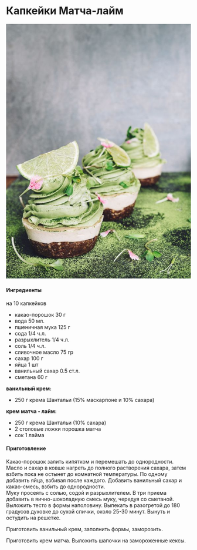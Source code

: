 # Капкейки Матча-лайм

![Капкейки Матча-лайм](../../pics/a4d56ac22d681a97be2514d91408ff8c-1.jpg)

#### Ингредиенты

на 10 капкейков

* какао-порошок 30 г
* вода 50 мл.
* пшеничная мука 125 г
* сода 1/4 ч.л.
* разрыхлитель 1/4 ч.л.
* соль 1/4 ч.л.
* сливочное масло 75 гр
* сахар 100 г
* яйца 1 шт
* ванильный сахар 0.5 ст.л.
* сметана 60 г

**ванильный крем:**

* 250 г крема Шантальи (15% маскарпоне и 10% сахара)

**крем матча - лайм:**

* 250 г крема Шантальи (10% сахара)
* 2 столовые ложки порошка матча
* сок 1 лайма

#### Приготовление

Какао-порошок залить кипятком и перемешать до однородности.  
Масло и сахар в ковше нагреть до полного растворения сахара, затем взбить пока не остынет до комнатной температуры. По одному добавить яйца, взбивая после каждого. Добавить ванильный сахар и какао-смесь, взбить до однородности.  
Муку просеять с солью, содой и разрыхлителем. В три приема добавить в яично-шоколадную смесь муку, чередуя со сметаной.  
Выложить тесто в формы наполовину. Выпекать в разогретой до 180 градусов духовке до сухой спички, около 25-30 минут. Вынуть и остудить на решетке. 

Приготовить ванильный крем, заполнить формы, заморозить.

Приготовить крем матча. Выложить шапочки на замороженные кексы.
